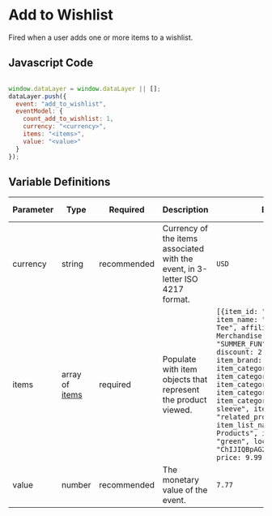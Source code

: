# Add to Wishlist

Fired when a user adds one or more items to a wishlist.

## Javascript Code

```js

window.dataLayer = window.dataLayer || [];
dataLayer.push({
  event: "add_to_wishlist",
  eventModel: {
    count_add_to_wishlist: 1,
    currency: "<currency>", 
    items: "<items>", 
    value: "<value>" 
  }
});
```

## Variable Definitions

|Parameter|Type|Required|Description|Example|Pattern|Min Length|Max Length|
| --- | --- | --- | --- | --- | --- | --- | --- |
|currency|string|recommended|Currency of the items associated with the event, in 3-letter ISO 4217 format.|`USD`|`^[A-Z]{3}$`|3|3|
|items|array of [items](/schemas/item.md)|required|Populate with item objects that represent the product viewed.|`[{item_id: "SKU_12345", item_name: "Stan and Friends Tee", affiliation: "Google Merchandise Store", coupon: "SUMMER_FUN", currency: "USD", discount: 2.22, index: 0, item_brand: "Google", item_category: "Apparel", item_category2: "Adult", item_category3: "Shirts", item_category4: "Crew", item_category5: "Short sleeve", item_list_id: "related_products", item_list_name: "Related Products", item_variant: "green", location_id: "ChIJIQBpAG2ahYAR_6128GcTUEo", price: 9.99, quantity: 1}]`
|value|number|recommended|The monetary value of the event.|`7.77`|`^\d\.\d\d$`|||0.00|